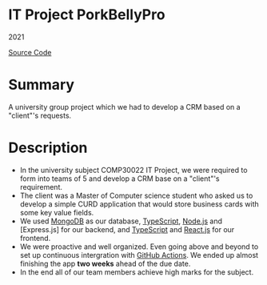 # IT Project PorkBellyPro
2021

[Source Code](https://github.com/chomosuke/IT-PROJECT-PorkBellyPro)

# Summary
A university group project which we had to develop a CRM based on a "client"'s requests.

# Description
- In the university subject COMP30022 IT Project, we were required to form into teams of 5 and develop a CRM base on a "client"'s requirement.
- The client was a Master of Computer science student who asked us to develop a simple CURD application that would store business cards with some key value fields.
- We used [MongoDB](../skills/mongodb.md) as our database, [TypeScript](../skills/typescript.md), [Node.js](../skills/node-js.md) and [Express.js] for our backend, and [TypeScript](../skills/typescript.md) and [React.js](../skills/react-js.md) for our frontend.
- We were proactive and well organized. Even going above and beyond to set up continuous intergration with [GitHub Actions](../skills/github-action.md). We ended up almost finishing the app **two weeks** ahead of the due date.
- In the end all of our team members achieve high marks for the subject.
